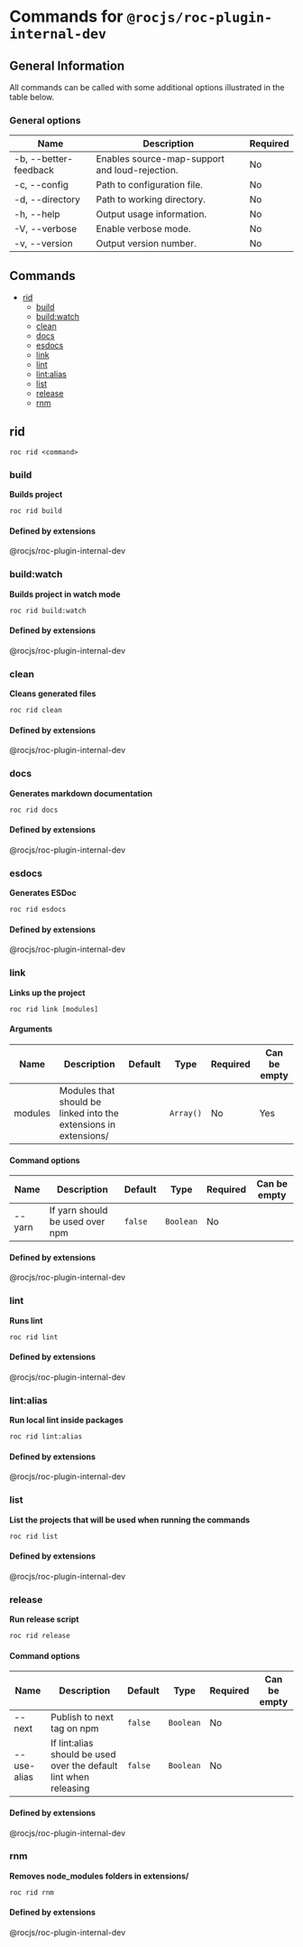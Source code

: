 # Commands for `@rocjs/roc-plugin-internal-dev`

## General Information
All commands can be called with some additional options illustrated in the table below.

### General options

| Name                  | Description                                    | Required |
| --------------------- | ---------------------------------------------- | -------- |
| -b, --better-feedback | Enables source-map-support and loud-rejection. | No       |
| -c, --config          | Path to configuration file.                    | No       |
| -d, --directory       | Path to working directory.                     | No       |
| -h, --help            | Output usage information.                      | No       |
| -V, --verbose         | Enable verbose mode.                           | No       |
| -v, --version         | Output version number.                         | No       |

## Commands
* [rid](#rid)
    * [build](#build)
    * [build:watch](#buildwatch)
    * [clean](#clean)
    * [docs](#docs)
    * [esdocs](#esdocs)
    * [link](#link)
    * [lint](#lint)
    * [lint:alias](#lintalias)
    * [list](#list)
    * [release](#release)
    * [rnm](#rnm)

## rid
```
roc rid <command>
```

### build
__Builds project__

```
roc rid build
```

####  Defined by extensions
@rocjs/roc-plugin-internal-dev

### build:watch
__Builds project in watch mode__

```
roc rid build:watch
```

####  Defined by extensions
@rocjs/roc-plugin-internal-dev

### clean
__Cleans generated files__

```
roc rid clean
```

####  Defined by extensions
@rocjs/roc-plugin-internal-dev

### docs
__Generates markdown documentation__

```
roc rid docs
```

####  Defined by extensions
@rocjs/roc-plugin-internal-dev

### esdocs
__Generates ESDoc__

```
roc rid esdocs
```

####  Defined by extensions
@rocjs/roc-plugin-internal-dev

### link
__Links up the project__

```
roc rid link [modules]
```

#### Arguments

| Name    | Description                                                      | Default | Type      | Required | Can be empty |
| ------- | ---------------------------------------------------------------- | ------- | --------- | -------- | ------------ |
| modules | Modules that should be linked into the extensions in extensions/ |         | `Array()` | No       | Yes          |

#### Command options

| Name    | Description                                                      | Default | Type      | Required | Can be empty |
| ------- | ---------------------------------------------------------------- | ------- | --------- | -------- | ------------ |
| --yarn  | If yarn should be used over npm                                  | `false` | `Boolean` | No       |              |

####  Defined by extensions
@rocjs/roc-plugin-internal-dev

### lint
__Runs lint__

```
roc rid lint
```

####  Defined by extensions
@rocjs/roc-plugin-internal-dev

### lint:alias
__Run local lint inside packages__

```
roc rid lint:alias
```

####  Defined by extensions
@rocjs/roc-plugin-internal-dev

### list
__List the projects that will be used when running the commands__

```
roc rid list
```

####  Defined by extensions
@rocjs/roc-plugin-internal-dev

### release
__Run release script__

```
roc rid release
```

#### Command options

| Name        | Description                                                       | Default | Type      | Required | Can be empty |
| ----------- | ----------------------------------------------------------------- | ------- | --------- | -------- | ------------ |
| --next      | Publish to next tag on npm                                        | `false` | `Boolean` | No       |              |
| --use-alias | If lint:alias should be used over the default lint when releasing | `false` | `Boolean` | No       |              |

####  Defined by extensions
@rocjs/roc-plugin-internal-dev

### rnm
__Removes node_modules folders in extensions/__

```
roc rid rnm
```

####  Defined by extensions
@rocjs/roc-plugin-internal-dev

